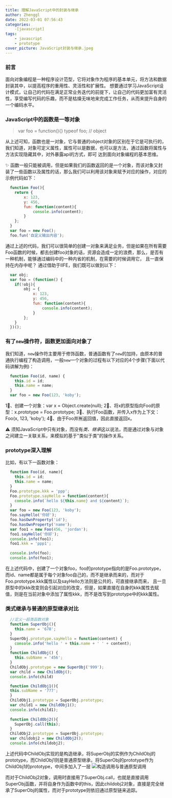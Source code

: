 ```yaml
---
title: 理解JavaScript中的封装与继承
author: Zhenggl
date: 2022-03-01 07:56:43
categories:
    -[javascript]
tags:
    - javascript
    - prototype
cover_picture: JavaScript封装与继承.jpeg
---
```


### 前言
面向对象编程是一种程序设计范型，它将对象作为程序的基本单元，将方法和数据封装其中，以提高程序的重用性、灵活性和扩展性。
想要通过学习JavaScript设计模式，让自己的代码在满足正常业务迭代的前提下，让自己的代码更加富有灵活性，享受编写代码的乐趣，而不是枯燥无味地来完成工作任务，从而来提升自身的一个编码水平。

### JavaScript中的函数是一等对象
> var foo = function(){}
> typeof foo; // object

从上述可知，函数也是一对象，它与普通的object对象的区别在于它是可执行的，我们知道，对象可定义属性，属性可以是数据，也可以是方法，通过函数将属性与方法实现隐藏其中，对外暴露api的方式，即可
达到面向对象编程的基本思维。

✨ 函数一般只能被调用，但是如果我们的函数返回的是一个对象，而该对象又封装了一些函数以及属性的话，那么我们可以利用该对象来赋予对应的操作，对应的示例代码如下：
```javascript
  function Foo(){
	return {
		x: 123, 
		y: 456,
		fun: function(content){
			console.info(content);
		}
	};
  }
  var foo = new Foo();
  foo.fun('自定义输出内容');
```
通过上述的代码，我们可以很简单的创建一对象来满足业务，但是如果在所有需要Foo函数的时候，都去创建foo对象的话，资源会造成一定的浪费，那么，是否有一种机制，能够通过编码中的一种内省的机制，在需要的时候调用它，
且一直保持在内存中呢？
通过借助于IIFE，我们既可以做到以下：
```javascript
  var obj;
  var foo = (function() {
    if(!obj){
    	obj = {
    		x: 123, 
            y: 456,
            fun: function(content){
                console.info(content);
            }
    	};
    }
  })();
```

### 有了`new`操作符，函数更加面向对象了
我们知道，`new`操作符主要用于修饰函数，普通函数有了`new`的加持，由原本的普通执行编程了构造调用，一般`new`一个对象的过程有以下对应的4个步骤(下面以代码讲解为例)：
```javascript
  function Foo(id, name) {
    this.id = id;
    this.name = name;
  }
  var foo = new Foo(123, 'koby');
```
1⃣️、创建一个对象：var x = Object.create(null);
2⃣️、将x的原型指向Foo的原型：x.prototype = Foo.prototype;
3⃣️、执行Foo函数，并传入x作为上下文：Foo(x, 123, 'koby');
4⃣️、由于Foo并🈚️返回值，因此直接返回x。

⚠️ 须知JavaScript中只有对象，而没有*类、继承*这以说法，而是通过对象与对象之间建立一关联关系，来模拟的基于"类似于类"的操作关系。

### prototype深入理解
比如，有以下一函数对象：
```javascript
  function Foo(id, name){
	this.id = id;
	this.name = name;
  }
  Foo.prototype.kkk = 'ppp';
  Foo.prototype.sayHello = function(content){
	console.info(`hello ${this.name} and ${content}`);
  }
  var foo = new Foo(123, 'koby');
  foo.sayHello('你好');
  foo.hasOwnProperty('id');
  foo.hasOwnProperty('name');
  var foo1 = new Foo(456, 'jordan');
  foo1.sayHello('你好');
  console.info(foo1);
  foo1.kkk = 'ppp1';
  
  console.info(foo);
  console.info(foo1);
```
在上述代码中，创建了一个对象foo，foo的prototype指向的是Foo.prototype，而id、name都是属于每个对象foo自己的，而不是继承而来的，而对于Foo.prototype.kkk属性以及sayHello方法则是公共的，可直接继承而来，
且一旦原型中的kkk改变则会引起对应的改变，但是，如果直接在自身的kkk属性去赋值，则是在当前对象中添加了属性kkk，而不是改写到prototype中的kkk属性。

### 类式继承与普通的原型继承对比
```javascript
  //定义一超类函数对象
  function SuperObj(){
	this.name = '678';
  }
  SuperObj.prototype.sayHello = function(content) {
    console.info('hello ' + this.name + ' ' + content);
  }
  function ChildObj() {
    this.subName = '456';
  }
  ChildObj.prototype = new SuperObj('999');
  var child = new ChildObj();
  console.info(child)

  function ChildObj1(){
  this.subName = '777';
  }
  ChildObj1.prototype = SuperObj.prototype;
  var child1 = new ChildObj1();
  console.info(child1);
  
  function ChildObj2(){
  	SuperObj.call(this);
  }
  ChildObj2.prototype = SuperObj.prototype;
  var childobj2 = new ChildObj2();
  console.info(childobj2);
```
上述代码中ChildObj实现的是构造继承，将SuperObj的实例作为ChildObj的prototype，而ChildObj1则是普通原型继承，将SuperObj的prototype作为ChildObj1的prototype，中间多加入了一层
![构造调用与普通原型调用](构造调用与普通原型调用.png)

而对于ChildObj2对象，调用时直接用了SuperObj.call，也就是直接调用SuperObj函数，并将自身作为函数中的this，因此childobj2对象，直接是完全继承了SuperObj的属性，而对于prototype则依旧通过原型链来追踪。

